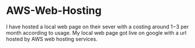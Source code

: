 # AWS-Web-Hosting
I have hosted a local web page on their sever with a costing around $1-$3 per month according to usage.
My local web page got live on google with a url hosted by AWS web hosting services.
